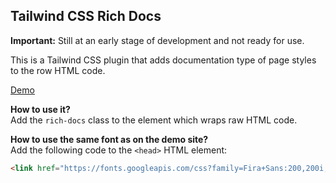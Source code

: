 Tailwind CSS Rich Docs
---------

**Important:** Still at an early stage of development and not ready for use.

This is a Tailwind CSS plugin that adds documentation type of page styles to the row HTML code.

[Demo](https://tailwindcss-rich-docs.netlify.com/)

**How to use it?**  
Add the `rich-docs` class to the element which wraps raw HTML code.

**How to use the same font as on the demo site?**  
Add the following code to the `<head>` HTML element:

```html
<link href="https://fonts.googleapis.com/css?family=Fira+Sans:200,200i,300,300i,400,400i,500,500i,600,600i,700,700i,800,800i&display=swap" rel="stylesheet">
```
